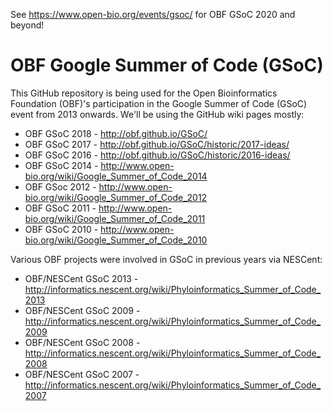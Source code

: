 See https://www.open-bio.org/events/gsoc/ for OBF GSoC 2020 and beyond!

OBF Google Summer of Code (GSoC)
================================

This GitHub repository is being used for the Open Bioinformatics Foundation (OBF)'s
participation in the Google Summer of Code (GSoC) event from 2013 onwards. We'll
be using the GitHub wiki pages mostly:

 * OBF GSoC 2018 - http://obf.github.io/GSoC/
 * OBF GSoC 2017 - http://obf.github.io/GSoC/historic/2017-ideas/
 * OBF GSoC 2016 - http://obf.github.io/GSoC/historic/2016-ideas/
 * OBF GSoC 2014 - http://www.open-bio.org/wiki/Google_Summer_of_Code_2014
 * OBF GSoc 2012 - http://www.open-bio.org/wiki/Google_Summer_of_Code_2012
 * OBF GSoC 2011 - http://www.open-bio.org/wiki/Google_Summer_of_Code_2011
 * OBF GSoC 2010 - http://www.open-bio.org/wiki/Google_Summer_of_Code_2010

Various OBF projects were involved in GSoC in previous years via NESCent:
 
 * OBF/NESCent GSoC 2013 - http://informatics.nescent.org/wiki/Phyloinformatics_Summer_of_Code_2013
 * OBF/NESCent GSoC 2009 - http://informatics.nescent.org/wiki/Phyloinformatics_Summer_of_Code_2009
 * OBF/NESCent GSoC 2008 - http://informatics.nescent.org/wiki/Phyloinformatics_Summer_of_Code_2008
 * OBF/NESCent GSoC 2007 - http://informatics.nescent.org/wiki/Phyloinformatics_Summer_of_Code_2007
